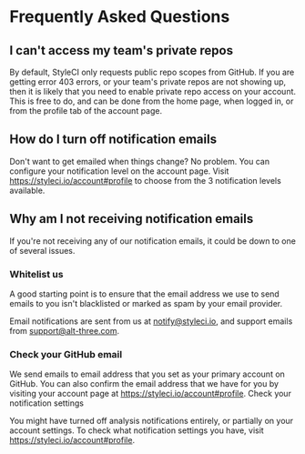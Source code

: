 # Frequently Asked Questions

<a name="cant-access-private-repos"></a>
## I can't access my team's private repos

By default, StyleCI only requests public repo scopes from GitHub. If you are getting error 403 errors, or your team's private repos are not showing up, then it is likely that you need to enable private repo access on your account. This is free to do, and can be done from the home page, when logged in, or from the profile tab of the account page.

<a name="turn-off-notifications"></a>
## How do I turn off notification emails

Don't want to get emailed when things change? No problem. You can configure your notification level on the account page. Visit https://styleci.io/account#profile to choose from the 3 notification levels available.

<a name="not-receiving-email-notifications"></a>
## Why am I not receiving notification emails

If you're not receiving any of our notification emails, it could be down to one of several issues.

### Whitelist us

A good starting point is to ensure that the email address we use to send emails to you isn't blacklisted or marked as spam by your email provider.

Email notifications are sent from us at notify@styleci.io, and support emails from support@alt-three.com.

### Check your GitHub email

We send emails to email address that you set as your primary account on GitHub. You can also confirm the email address that we have for you by visiting your account page at https://styleci.io/account#profile.
Check your notification settings

You might have turned off analysis notifications entirely, or partially on your account settings. To check what notification settings you have, visit https://styleci.io/account#profile.
